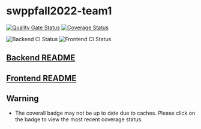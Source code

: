# swppfall2022-team1
[![Quality Gate Status](https://sonarcloud.io/api/project_badges/measure?project=swsnu_swppfall2022-team1&metric=alert_status)](https://sonarcloud.io/dashboard?id=swsnu_swppfall2022-team1)
[![Coverage Status](https://coveralls.io/repos/github/swsnu/swppfall2022-team1/badge.svg?branch=main)](https://coveralls.io/github/swsnu/swppfall2022-team1?branch=main)

![Backend CI Status](https://github.com/swsnu/swppfall2022-team1/actions/workflows/Backend-CI.yml/badge.svg)
![Frontend CI Status](https://github.com/swsnu/swppfall2022-team1/actions/workflows/frontend-eslint-pr.yml/badge.svg)

## [Backend README](https://github.com/swsnu/swppfall2022-team1/blob/main/udong-backend/README.md)

## [Frontend README](https://github.com/swsnu/swppfall2022-team1/blob/main/udong-frontend/README.md)

## Warning

- The coverall badge may not be up to date due to caches. Please click on the badge to view the most recent coverage status.

